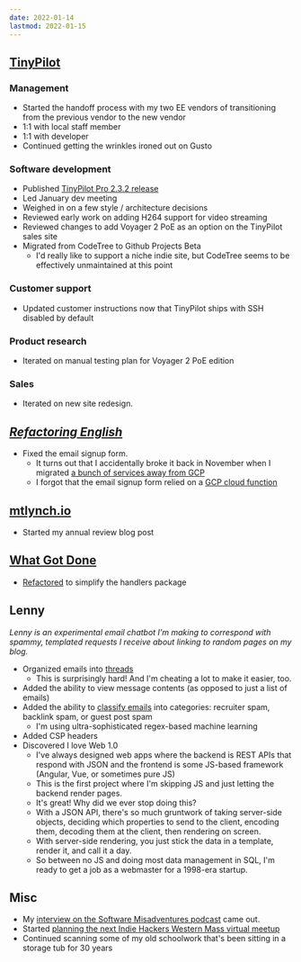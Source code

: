 ```yaml
---
date: 2022-01-14
lastmod: 2022-01-15
---
```


## [TinyPilot](https://tinypilotkvm.com)

### Management

- Started the handoff process with my two EE vendors of transitioning from the previous vendor to the new vendor
- 1:1 with local staff member
- 1:1 with developer
- Continued getting the wrinkles ironed out on Gusto

### Software development

- Published [TinyPilot Pro 2.3.2 release](https://tinypilotkvm.com/blog/whats-new-in-2022-01)
- Led January dev meeting
- Weighed in on a few style / architecture decisions
- Reviewed early work on adding H264 support for video streaming
- Reviewed changes to add Voyager 2 PoE as an option on the TinyPilot sales site
- Migrated from CodeTree to Github Projects Beta
  - I'd really like to support a niche indie site, but CodeTree seems to be effectively unmaintained at this point

### Customer support

- Updated customer instructions now that TinyPilot ships with SSH disabled by default

### Product research

- Iterated on manual testing plan for Voyager 2 PoE edition

### Sales

- Iterated on new site redesign.

## [_Refactoring English_](https://refactoringenglish.com)

- Fixed the email signup form.
  - It turns out that I accidentally broke it back in November when I migrated [a bunch of services away from GCP](https://mtlynch.io/retrospectives/2021/12/#migrating-my-side-projects-away-from-google-cloud-platform)
  - I forgot that the email signup form relied on a [GCP cloud function](https://github.com/mtlynch/refactoring-english-mailing-list)

## [mtlynch.io](https://mtlynch.io)

- Started my annual review blog post

## [What Got Done](https://whatgotdone.com)

- [Refactored](https://github.com/mtlynch/whatgotdone/pull/755) to simplify the handlers package

## Lenny

_Lenny is an experimental email chatbot I’m making to correspond with spammy, templated requests I receive about linking to random pages on my blog._

- Organized emails into [threads](BpLn.webp)
  - This is surprisingly hard! And I'm cheating a lot to make it easier, too.
- Added the ability to view message contents (as opposed to just a list of emails)
- Added the ability to [classify emails](/2021-09-24/BpLn.webp) into categories: recruiter spam, backlink spam, or guest post spam
  - I'm using ultra-sophisticated regex-based machine learning
- Added CSP headers
- Discovered I love Web 1.0
  - I've always designed web apps where the backend is REST APIs that respond with JSON and the frontend is some JS-based framework (Angular, Vue, or sometimes pure JS)
  - This is the first project where I'm skipping JS and just letting the backend render pages.
  - It's great! Why did we ever stop doing this?
  - With a JSON API, there's so much gruntwork of taking server-side objects, deciding which properties to send to the client, encoding them, decoding them at the client, then rendering on screen.
  - With server-side rendering, you just stick the data in a template, render it, and call it a day.
  - So between no JS and doing most data management in SQL, I'm ready to get a job as a webmaster for a 1998-era startup.

## Misc

- My [interview on the Software Misadventures podcast](https://softwaremisadventures.com/podcast/2022/01/michael-lynch/) came out.
- Started [planning the next Indie Hackers Western Mass virtual meetup](https://tinyletter.com/indiehackers-wmass/letters/next-indie-hackers-meetup)
- Continued scanning some of my old schoolwork that's been sitting in a storage tub for 30 years
